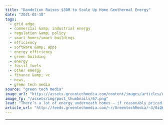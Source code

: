 ```yaml
---
title: "Dandelion Raises $30M to Scale Up Home Geothermal Energy"
date: "2021-02-18"
tags: 
  - grid edge
  - commercial &amp; industrial energy
  - regulation &amp; policy
  - smart homes/smart buildings
  - efficiency
  - software &amp; apps
  - energy efficiency
  - green building
  - energy
  - fossil fuels
  - other energy
  - finance &amp; vc
  - news,
  - green tech media
source: "green tech media"
image_url: "https://assets.greentechmedia.com/content/images/articles/dandeliondrillatrhinebeckhome1.jpg"
image_fp: "/assets/img/post_thumbnails/67.png"
lead: "There’s a lot of energy underneath homes — if reasonably priced technology can be scaled up to tap its potential. A U.S. Department of Energy study indicates that geothermal heat pumps, which capture the steady temperatures of underground air to heat ..."
article_url: "http://feeds.greentechmedia.com/~r/GreentechMedia/~3/0iQ6ZtNo1_U/dandelion-raises-30m-to-scale-up-home-geothermal-energy"
---
```


---
